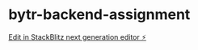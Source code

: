 # bytr-backend-assignment

[Edit in StackBlitz next generation editor ⚡️](https://stackblitz.com/~/github.com/deeps-ctrl/bytr-backend-assignment)